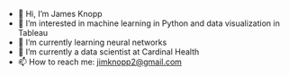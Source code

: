 - 👋 Hi, I’m James Knopp
- 👀 I’m interested in machine learning in Python and data visualization in Tableau
- 🌱 I’m currently learning neural networks
- 💞️ I’m currently a data scientist at Cardinal Health
- 📫 How to reach me: jimknopp2@gmail.com

<!---
jimknopp2/jimknopp2 is a ✨ special ✨ repository because its `README.md` (this file) appears on your GitHub profile.
You can click the Preview link to take a look at your changes.
--->
